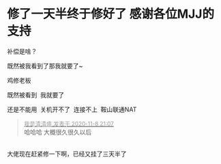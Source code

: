 # 修了一天半终于修好了 感谢各位MJJ的支持


补偿是啥？<img src="static/image/smiley/default/lol.gif" smilieid="12" border="0" alt="" /><img src="static/image/smiley/default/lol.gif" smilieid="12" border="0" alt="" /><img src="static/image/smiley/default/lol.gif" smilieid="12" border="0" alt="" /><img src="static/image/smiley/default/lol.gif" smilieid="12" border="0" alt="" />

既然被我看到了那我就要了~

鸡修老板<img src="static/image/smiley/default/lol.gif" smilieid="12" border="0" alt="" />

既然被看到&nbsp;&nbsp;我就要了

还是不能用&nbsp;&nbsp;关机开不了&nbsp;&nbsp;连接不上&nbsp;&nbsp;鞍山联通NAT

<div class="quote"><blockquote><font size="2"><a href="https://www.hostloc.com/forum.php?mod=redirect&amp;goto=findpost&amp;pid=9422204&amp;ptid=764118" target="_blank"><font color="#999999">我是渣渣盛 发表于 2020-11-8 21:07</font></a></font><br />
哈哈哈 大概很久很久以后</blockquote></div><br />
大佬现在赶紧修一下啊，已经又挂了三天半了
